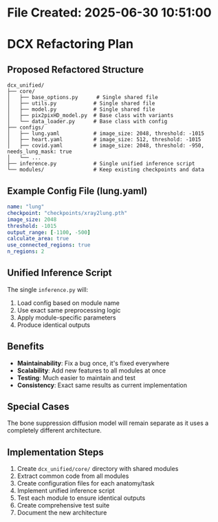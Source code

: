 # File Created: 2025-06-30 10:51:00

# DCX Refactoring Plan

## Proposed Refactored Structure

```
dcx_unified/
├── core/
│   ├── base_options.py      # Single shared file
│   ├── utils.py            # Single shared file
│   ├── model.py            # Single shared file
│   ├── pix2pixHD_model.py  # Base class with variants
│   └── data_loader.py      # Base class with config
├── configs/
│   ├── lung.yaml           # image_size: 2048, threshold: -1015
│   ├── heart.yaml          # image_size: 512, threshold: -1015
│   ├── covid.yaml          # image_size: 2048, threshold: -950, needs_lung_mask: true
│   └── ...
├── inference.py            # Single unified inference script
└── modules/                # Keep existing checkpoints and data
```

## Example Config File (lung.yaml)

```yaml
name: "lung"
checkpoint: "checkpoints/xray2lung.pth"
image_size: 2048
threshold: -1015
output_range: [-1100, -500]
calculate_area: true
use_connected_regions: true
n_regions: 2
```

## Unified Inference Script

The single `inference.py` will:
1. Load config based on module name
2. Use exact same preprocessing logic
3. Apply module-specific parameters
4. Produce identical outputs

## Benefits

- **Maintainability**: Fix a bug once, it's fixed everywhere
- **Scalability**: Add new features to all modules at once
- **Testing**: Much easier to maintain and test
- **Consistency**: Exact same results as current implementation

## Special Cases

The bone suppression diffusion model will remain separate as it uses a completely different architecture.

## Implementation Steps

1. Create `dcx_unified/core/` directory with shared modules
2. Extract common code from all modules
3. Create configuration files for each anatomy/task
4. Implement unified inference script
5. Test each module to ensure identical outputs
6. Create comprehensive test suite
7. Document the new architecture